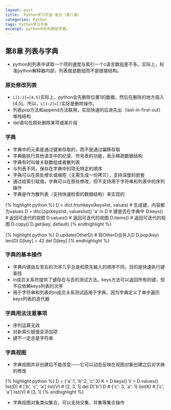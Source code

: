 ```yaml
---
layout: post
title:  Python学习手册 笔记（第八章）
categories: Python
tags: Python学习手册
excerpt: python中的列表和字典。
---
```


## 第8章 列表与字典

* python的列表中读取一个项的速度与索引一个c语言数组差不多。实际上，标准python解释器内部，列表就是数组而不是链接结构。

### 原处修改列表

* `L[1:2]=[4,5]`实际上，python会先删除位置1的数据，然后在删除的地方插入[4,5]。所以，`L[1:2]=[]`实际是删除操作。
* 列表pop方法和append方法联用，实现快速的后进先出（last-in-first-out）堆栈结构
* del语句在原处删除某项或某片段

### 字典

* 字典中的元素是通过键来存取的，而不是通过偏移存取
* 字典能执行其他语言中的纪录、符号表的功能，表示稀疏数据结构
* 字典有时叫做关联数组或者散列表
* 与列表不同，保存在字典中的项无特定的顺序
* 字典可以在原处增长或缩短（无需生成一份拷贝），支持深度的嵌套
* 通过给索引赋值，字典可以在原处修改，但不支持用于字符串和列表中的序列操作
* 字典是作为散列表（支持快速检索的数据结构）来实现的

{% highlight python %}
D = dict.fromkeys(keyslist, values) # 生成键，内容都为values
D = ditc(zip(keyslist, valueslist))
'a' in D # 键是否在字典中
D.keys() # 返回可迭代的视图
D.values() # 返回可迭代的视图
D.items() # 返回可迭代的视图
D.copy()
D.get(key, default)
{% endhighlight %}

{% highlight python %}
D.update(OtherD) # 将OtherD合并入D
D.pop(key)
len(D)
D[key] = 42
del D[key]
{% endhighlight %}

### 字典的基本操作

* 字典内键由左至右的次序几乎总是和原先输入的顺序不同，目的是快速执行键查找
* in成员关系符提供了键存在与否的测试方法。keys方法可以返回所有的键，但不应依赖keys列表的次序
* 用于字符串和列表的in成员关系测试适用于字典，因为字典定义了单步遍历keys列表的迭代器

### 字典用法注意事项

* 序列运算无效
* 对新索引赋值会添加项
* 键不一定总是字符串

### 字典视图

* 字典视图并非创建后不能改变——它可以动态反映在视图对象创建之后对字典的修改

{% highlight python %}
D = {'a':1, 'b':2, 'c':3}
K = D.keys()
V = D.values()
list(D) # ['b', 'c', 'a']
list(V) # [2, 3, 1]
del D['b']
D # {'c': 3, 'a': 1}
list(K) # ['c', 'a']
list(V) # [3, 1]
{% endhighlight %}

* 字典视图对象类似集合，可以支持交集、并集等集合操作
